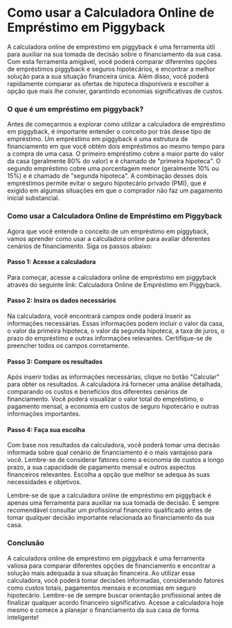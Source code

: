 Como usar a Calculadora Online de Empréstimo em Piggyback
=========================================================

A calculadora online de empréstimo em piggyback é uma ferramenta útil para auxiliar na sua tomada de decisão sobre o financiamento da sua casa. Com esta ferramenta amigável, você poderá comparar diferentes opções de empréstimos piggyback e seguros hipotecários, e encontrar a melhor solução para a sua situação financeira única. Além disso, você poderá rapidamente comparar as ofertas de hipoteca disponíveis e escolher a opção que mais lhe convier, garantindo economias significativas de custos.

### O que é um empréstimo em piggyback?

Antes de começarmos a explorar como utilizar a calculadora de empréstimo em piggyback, é importante entender o conceito por trás desse tipo de empréstimo. Um empréstimo em piggyback é uma estrutura de financiamento em que você obtém dois empréstimos ao mesmo tempo para a compra de uma casa. O primeiro empréstimo cobre a maior parte do valor da casa (geralmente 80% do valor) e é chamado de "primeira hipoteca". O segundo empréstimo cobre uma porcentagem menor (geralmente 10% ou 15%) e é chamado de "segunda hipoteca". A combinação desses dois empréstimos permite evitar o seguro hipotecário privado (PMI), que é exigido em algumas situações em que o comprador não faz um pagamento inicial substancial.

### Como usar a Calculadora Online de Empréstimo em Piggyback

Agora que você entende o conceito de um empréstimo em piggyback, vamos aprender como usar a calculadora online para avaliar diferentes cenários de financiamento. Siga os passos abaixo:

#### Passo 1: Acesse a calculadora

Para começar, acesse a calculadora online de empréstimo em piggyback através do seguinte link: Calculadora Online de Empréstimo em Piggyback.

#### Passo 2: Insira os dados necessários

Na calculadora, você encontrará campos onde poderá inserir as informações necessárias. Essas informações podem incluir o valor da casa, o valor da primeira hipoteca, o valor da segunda hipoteca, a taxa de juros, o prazo do empréstimo e outras informações relevantes. Certifique-se de preencher todos os campos corretamente.

#### Passo 3: Compare os resultados

Após inserir todas as informações necessárias, clique no botão "Calcular" para obter os resultados. A calculadora irá fornecer uma análise detalhada, comparando os custos e benefícios dos diferentes cenários de financiamento. Você poderá visualizar o valor total do empréstimo, o pagamento mensal, a economia em custos de seguro hipotecário e outras informações importantes.

#### Passo 4: Faça sua escolha

Com base nos resultados da calculadora, você poderá tomar uma decisão informada sobre qual cenário de financiamento é o mais vantajoso para você. Lembre-se de considerar fatores como a economia de custos a longo prazo, a sua capacidade de pagamento mensal e outros aspectos financeiros relevantes. Escolha a opção que melhor se adequa às suas necessidades e objetivos.

Lembre-se de que a calculadora online de empréstimo em piggyback é apenas uma ferramenta para auxiliar na sua tomada de decisão. É sempre recomendável consultar um profissional financeiro qualificado antes de tomar qualquer decisão importante relacionada ao financiamento da sua casa.

### Conclusão

A calculadora online de empréstimo em piggyback é uma ferramenta valiosa para comparar diferentes opções de financiamento e encontrar a solução mais adequada à sua situação financeira. Ao utilizar essa calculadora, você poderá tomar decisões informadas, considerando fatores como custos totais, pagamentos mensais e economias em seguro hipotecário. Lembre-se de sempre buscar orientação profissional antes de finalizar qualquer acordo financeiro significativo. Acesse a calculadora hoje mesmo e comece a planejar o financiamento da sua casa de forma inteligente!